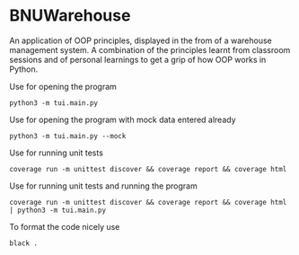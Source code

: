 # BNUWarehouse
An application of OOP principles, displayed in the from of a warehouse management system. A combination of the principles learnt from classroom sessions and of personal learnings to get a grip of how OOP works in Python.

Use for opening the program
```
python3 -m tui.main.py
```

Use for opening the program with mock data entered already

```
python3 -m tui.main.py --mock
```

Use for running unit tests
```
coverage run -m unittest discover && coverage report && coverage html
```

Use for running unit tests and running the program
```
coverage run -m unittest discover && coverage report && coverage html | python3 -m tui.main.py
```

To format the code nicely use
```
black .
```

